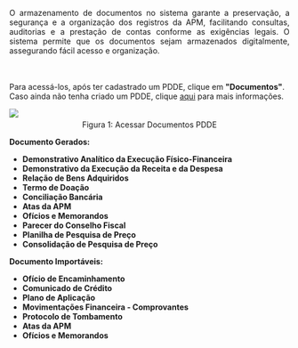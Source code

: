 <p align="justify"> O armazenamento de documentos no sistema garante a preservação, a segurança e a organização dos registros da APM, facilitando consultas, auditorias e a prestação de contas conforme as exigências legais. O sistema permite que os documentos sejam armazenados digitalmente, assegurando fácil acesso e organização.

<br><br>
Para acessá-los, após ter cadastrado um PDDE, clique em <strong>"Documentos"</strong>. Caso ainda não tenha criado um PDDE, clique <a href="/prestacao-contas/PDDE/criarPDDE/">aqui</a> para mais informações.
</p>

<figure style="margin: 0.5em 0;">
    <img src="../../../img/pc/pdde/documentos/AcessarDocumentos.png">
    <figcaption style="margin-top: 0.3em; text-align: center;">Figura 1: Acessar Documentos PDDE</figcaption>
</figure>

<p align="justfy">
<strong>Documento Gerados: </strong>
    <ul>
        <li><strong>Demonstrativo Analítico da Execução Físico-Financeira</strong></li>
        <li><strong>Demonstrativo da Execução da Receita e da Despesa</strong></li>
        <li><strong>Relação de Bens Adquiridos</strong></li>
        <li><strong>Termo de Doação</strong></li>
        <li><strong>Conciliação Bancária</strong></li>
        <li><strong>Atas da APM</strong></li>
        <li><strong>Ofícios e Memorandos</strong></li>
        <li><strong>Parecer do Conselho Fiscal</strong></li>
        <li><strong>Planilha de Pesquisa de Preço</strong></li>
        <li><strong>Consolidação de Pesquisa de Preço</strong></li>
    </ul>
</p>

<p align="justfy">
<strong>Documento Importáveis: </strong>
    <ul>
        <li><strong>Ofício de Encaminhamento</strong></li>
        <li><strong>Comunicado de Crédito</strong></li>
        <li><strong>Plano de Aplicação</strong></li>
        <li><strong>Movimentações Financeira - Comprovantes</strong></li>
        <li><strong>Protocolo de Tombamento</strong></li>
        <li><strong>Atas da APM</strong></li>
        <li><strong>Ofícios e Memorandos</strong></li>
    </ul>
</p>
